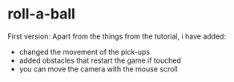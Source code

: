 # roll-a-ball

First version:
Apart from the things from the tutorial, i have added:
- changed the movement of the pick-ups
- added obstacles that restart the game if touched
- you can move the camera with the mouse scroll
